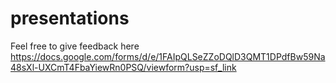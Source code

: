 # presentations

Feel free to give feedback here https://docs.google.com/forms/d/e/1FAIpQLSeZZoDQlD3QMT1DPdfBw59Na48sXl-UXCmT4FbaYiewRn0PSQ/viewform?usp=sf_link
